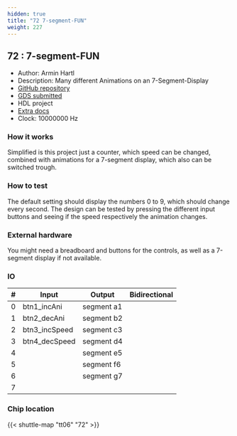 ```yaml
---
hidden: true
title: "72 7-segment-FUN"
weight: 227
---
```


## 72 : 7-segment-FUN

* Author: Armin Hartl
* Description: Many different Animations on an 7-Segment-Display
* [GitHub repository](https://github.com/akaArmin/jku-tt06-7-segment-FUN)
* [GDS submitted](https://github.com/akaArmin/jku-tt06-7-segment-FUN/actions/runs/8630208928)
* HDL project
* [Extra docs](None)
* Clock: 10000000 Hz

<!---

This file is used to generate your project datasheet. Please fill in the information below and delete any unused
sections.

You can also include images in this folder and reference them in the markdown. Each image must be less than
512 kb in size, and the combined size of all images must be less than 1 MB.
-->


### How it works

Simplified is this project just a counter, which speed can be changed, combined with animations for a 7-segment display, which also can be switched trough.

### How to test

The default setting should display the numbers 0 to 9, which should change every second. The design can be tested by pressing the different input buttons and seeing if the speed respectively the animation changes.

### External hardware

You might need a breadboard and buttons for the controls, as well as a 7-segment display if not available.


### IO

| # | Input          | Output         | Bidirectional   |
| - | -------------- | -------------- | --------------- |
| 0 | btn1_incAni | segment a1 |  |
| 1 | btn2_decAni | segment b2 |  |
| 2 | btn3_incSpeed | segment c3 |  |
| 3 | btn4_decSpeed | segment d4 |  |
| 4 |  | segment e5 |  |
| 5 |  | segment f6 |  |
| 6 |  | segment g7 |  |
| 7 |  |  |  |

### Chip location

{{< shuttle-map "tt06" "72" >}}
